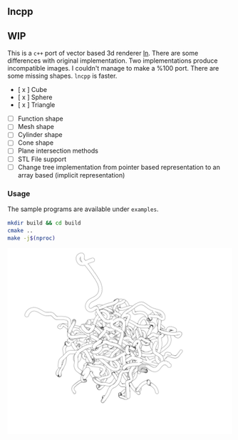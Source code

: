## lncpp

## WIP

This is a `c++` port of vector based 3d renderer [ln](https://github.com/fogleman/ln).
There are some differences with original implementation.
Two implementations produce incompatible images.
I couldn't manage to make a %100 port.
There are some missing shapes. `lncpp` is faster.

- [ x ] Cube
- [ x ] Sphere
- [ x ] Triangle
- [ ] Function shape
- [ ] Mesh shape
- [ ] Cylinder shape
- [ ] Cone shape
- [ ] Plane intersection methods
- [ ] STL File support
- [ ] Change tree implementation from pointer based representation to an array based (implicit representation)

### Usage

The sample programs are available under `examples`.

```sh
mkdir build && cd build
cmake ..
make -j$(nproc)
```

[<img src="art/beads.png">]()
